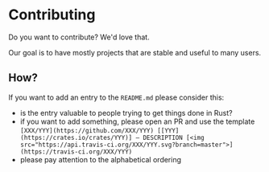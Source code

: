 # Contributing

Do you want to contribute? We'd love that.

Our goal is to have mostly projects that are stable and useful to many users.

## How?

If you want to add an entry to the `README.md` please consider this:

- is the entry valuable to people trying to get things done in Rust?
- if you want to add something, please open an PR and use the template `[XXX/YYY](https://github.com/XXX/YYY) [[YYY](https://crates.io/crates/YYY)] — DESCRIPTION [<img src="https://api.travis-ci.org/XXX/YYY.svg?branch=master">](https://travis-ci.org/XXX/YYY)`
- please pay attention to the alphabetical ordering
